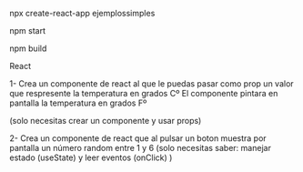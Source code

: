 npx create-react-app ejemplossimples


npm start

npm build


React

1- Crea un componente de react al que le puedas pasar como prop un valor que respresente
la temperatura en grados Cº
El componente pintara en pantalla la temperatura en grados Fº

(solo necesitas crear un componente y usar props)


2- Crea un componente de react que al pulsar un boton muestra por pantalla un número random
entre 1 y 6
(solo necesitas saber: manejar estado (useState) y leer eventos (onClick) )

